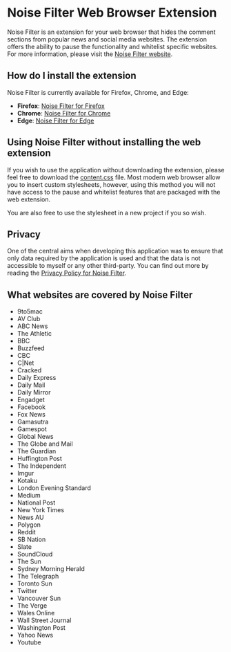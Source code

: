 # Noise Filter Web Browser Extension

Noise Filter is an extension for your web browser that hides the comment sections from popular news and social media websites. The extension offers the ability to pause the functionality and whitelist specific websites. For more information, please visit the [Noise Filter website](https://noisefilterapp.now.sh/).

## How do I install the extension

Noise Filter is currently available for Firefox, Chrome, and Edge:

* **Firefox**: [Noise Filter for Firefox](https://addons.mozilla.org/en-GB/firefox/addon/noise-filter/)
* **Chrome**: [Noise Filter for Chrome](https://chrome.google.com/webstore/detail/amdamikbiepicglbfbgfmjjhemodckim/publish-accepted?authuser=0&hl=en)
* **Edge**: [Noise Filter for Edge](https://microsoftedge.microsoft.com/addons/detail/lmepanbjainklihelienhhbgmggmpgoi)

## Using Noise Filter without installing the web extension

If you wish to use the application without downloading the extension, please feel free to download the [content.css](https://github.com/noisefilterapp/noisefilter/blob/master/src/style/css/content.css) file. Most modern web browser allow you to insert custom stylesheets, however, using this method you will not have access to the pause and whitelist features that are packaged with the web extension.

You are also free to use the stylesheet in a new project if you so wish.

## Privacy

One of the central aims when developing this application was to ensure that only data required by the application is used and that the data is not accessible to myself or any other third-party. You can find out more by reading the [Privacy Policy for Noise Filter](https://noisefilterapp.now.sh/privacy).

## What websites are covered by Noise Filter

* 9to5mac
* AV Club
* ABC News
* The Athletic
* BBC
* Buzzfeed
* CBC
* C|Net
* Cracked
* Daily Express
* Daily Mail
* Daily Mirror
* Engadget
* Facebook
* Fox News
* Gamasutra
* Gamespot
* Global News
* The Globe and Mail
* The Guardian
* Huffington Post
* The Independent
* Imgur
* Kotaku
* London Evening Standard
* Medium
* National Post
* New York Times
* News AU
* Polygon
* Reddit
* SB Nation
* Slate
* SoundCloud
* The Sun
* Sydney Morning Herald
* The Telegraph
* Toronto Sun
* Twitter
* Vancouver Sun
* The Verge
* Wales Online
* Wall Street Journal
* Washington Post
* Yahoo News
* Youtube
